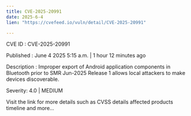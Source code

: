 ```yaml
---
title: CVE-2025-20991
date: 2025-6-4
lien: "https://cvefeed.io/vuln/detail/CVE-2025-20991"

---
```


CVE ID : CVE-2025-20991

Published :  June 4
2025
5:15 a.m. | 1 hour
12 minutes ago

Description : Improper export of Android application components in Bluetooth prior to SMR Jun-2025 Release 1 allows local attackers to make devices discoverable.

Severity: 4.0 | MEDIUM

Visit the link for more details
such as CVSS details
affected products
timeline
and more...
